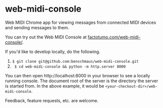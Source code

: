 # web-midi-console
Web MIDI Chrome app for viewing messages from connected MIDI devices and sending messages to them.

You can try out the Web MIDI Console at [factotumo.com/web-midi-console/](https://factotumo.com/web-midi-console/).

If you'd like to develop locally, do the following.

1. ```$ git clone git@github.com:benschmaus/web-midi-console.git```
2. ``` $ cd web-midi-console && python -m http.server 8000```

You can then open http://localhost:8000 in your browser to see a locally running console.  The document root of the server is the directory the server is started from.  In the above example, it would be ```<your-checkout-dir>/web-midi-console```.

Feedback, feature requests, etc. are welcome.
